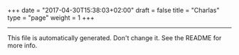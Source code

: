 +++
date = "2017-04-30T15:38:03+02:00"
draft = false
title = "Charlas"
type = "page"
weight = 1
+++

----

This file is automatically generated. Don't change it. See the README for more info.
